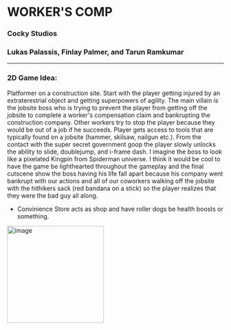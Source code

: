 # WORKER'S COMP
### Cocky Studios
### Lukas Palassis, Finlay Palmer, and Tarun Ramkumar

***
### 2D Game Idea: 
Platformer on a construction site. Start with the player getting injured by an extraterestrial object and getting superpowers of agility. The main villain is the jobsite boss who is trying to prevent the player from getting off the jobsite to complete a worker's compensation claim and bankrupting the construction company. Other workers try to stop the player because they would be out of a job if he succeeds. Player gets access to tools that are typically found on a jobsite (hammer, skilsaw, nailgun etc.). From the contact with the super secret government goop the player slowly unlocks the ability to slide, doublejump, and i-frame dash. I imagine the boss to look like a pixelated Kingpin from Spiderman universe. I think it would be cool to have the game be lighthearted throughout the gameplay and the final cutscene show the boss having his life fall apart because his company went bankrupt with our actions and all of our coworkers walking off the jobsite with the hithikers sack (red bandana on a stick) so the player realizes that they were the bad guy all along. 

- Convinience Store acts as shop and have roller dogs be health boosts or something.

<img width="225" height="225" alt="image" src="https://github.com/user-attachments/assets/889decb1-601f-4987-a82a-28dd34d4795f" />
